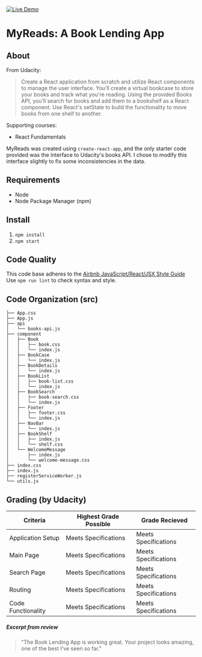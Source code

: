 [![Live Demo](https://img.shields.io/badge/live%20demo-active-brightgreen.svg?style=flat-square)](https://brenj.github.io/my-reads/)

MyReads: A Book Lending App
===========================

About
-----
From Udacity:
> Create a React application from scratch and utilize React components to
> manage the user interface. You’ll create a virtual bookcase to store your
> books and track what you're reading. Using the provided Books API, you’ll
> search for books and add them to a bookshelf as a React component. Use
> React's setState to build the functionality to move books from one shelf to
> another.

Supporting courses:
* React Fundamentals

MyReads was created using `create-react-app`, and the only starter code provided
was the interface to Udacity's books API. I chose to modify this interface
slightly to fix some inconsistencies in the data.

Requirements
------------
* Node
* Node Package Manager (npm)

Install
-------
1. `npm install`
2. `npm start`

Code Quality
------------
This code base adheres to the [Airbnb JavaScript/React/JSX Style Guide](https://github.com/airbnb/javascript)  
Use `npm run lint` to check syntax and style.

Code Organization (src)
-----------------------

``` console
├── App.css             
├── App.js              
├── api                 
│   └── books-api.js    
├── component           
│   ├── Book            
│   │   ├── book.css    
│   │   └── index.js    
│   ├── BookCase        
│   │   └── index.js    
│   ├── BookDetails     
│   │   └── index.js    
│   ├── BookList        
│   │   ├── book-list.css                       
│   │   └── index.js    
│   ├── BookSearch      
│   │   ├── book-search.css                     
│   │   └── index.js    
│   ├── Footer          
│   │   ├── footer.css  
│   │   └── index.js    
│   ├── NavBar          
│   │   └── index.js    
│   ├── BookShelf       
│   │   ├── index.js    
│   │   └── shelf.css   
│   └── WelcomeMessage  
│       ├── index.js    
│       └── welcome-message.css                 
├── index.css           
├── index.js            
├── registerServiceWorker.js                    
└── utils.js
```

Grading (by Udacity)
--------------------

Criteria           |Highest Grade Possible  |Grade Recieved
-------------------|------------------------|--------------
Application Setup  |Meets Specifications    |Meets Specifications
Main Page          |Meets Specifications    |Meets Specifications
Search Page        |Meets Specifications    |Meets Specifications
Routing            |Meets Specifications    |Meets Specifications
Code Functionality |Meets Specifications    |Meets Specifications

##### Excerpt from review

> "The Book Lending App is working great. Your project looks amazing, one of the best I've seen so far."
